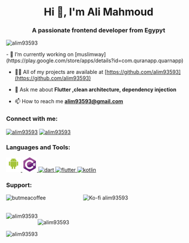 <h1 align="center">Hi 👋, I'm Ali Mahmoud</h1>
<h3 align="center">A passionate frontend developer from Egypyt</h3>

<p align="left"> <img src="https://komarev.com/ghpvc/?username=alim93593&label=Profile%20views&color=0e75b6&style=flat" alt="alim93593" /> </p>
- 🔭 I’m currently working on [muslimway](https://play.google.com/store/apps/details?id=com.quranapp.quarnapp)

- 👨‍💻 All of my projects are available at [https://github.com/alim93593](https://github.com/alim93593)

- 💬 Ask me about **Flutter ,clean architecture, dependency injection**

- 📫 How to reach me **alim93593@gmail.com**

<h3 align="left">Connect with me:</h3>
<p align="left">
<a href="https://www.linkedin.com/in/ali-mahmoud-64b24a185" target="blank"><img align="center" src="https://raw.githubusercontent.com/rahuldkjain/github-profile-readme-generator/master/src/images/icons/Social/linked-in-alt.svg" alt="alim93593" height="30" width="40" /></a>
<a href="https://www.facebook.com/mohamed.s.ahmed.100" target="blank"><img align="center" src="https://raw.githubusercontent.com/rahuldkjain/github-profile-readme-generator/master/src/images/icons/Social/facebook.svg" alt="alim93593" height="30" width="40" /></a>
</p>

<h3 align="left">Languages and Tools:</h3>
<p align="left"> <a href="https://developer.android.com" target="_blank" rel="noreferrer"> <img src="https://raw.githubusercontent.com/devicons/devicon/master/icons/android/android-original-wordmark.svg" alt="android" width="40" height="40"/> </a> <a href="https://www.w3schools.com/cs/" target="_blank" rel="noreferrer"> <img src="https://raw.githubusercontent.com/devicons/devicon/master/icons/csharp/csharp-original.svg" alt="csharp" width="40" height="40"/> </a> <a href="https://dart.dev" target="_blank" rel="noreferrer"> <img src="https://www.vectorlogo.zone/logos/dartlang/dartlang-icon.svg" alt="dart" width="40" height="40"/> </a> <a href="https://flutter.dev" target="_blank" rel="noreferrer"> <img src="https://www.vectorlogo.zone/logos/flutterio/flutterio-icon.svg" alt="flutter" width="40" height="40"/> </a> <a href="https://kotlinlang.org" target="_blank" rel="noreferrer"> <img src="https://www.vectorlogo.zone/logos/kotlinlang/kotlinlang-icon.svg" alt="kotlin" width="40" height="40"/> </a> </p>

<h3 align="left">Support:</h3>
<p><a href="https://www.buymeacoffee.com/butmeacoffee"> <img align="left" src="https://cdn.buymeacoffee.com/buttons/v2/default-yellow.png" height="50" width="210" alt="butmeacoffee" /></a><a href="https://ko-fi.com/Ko-fi alim93593 "> <img align="left" src="https://cdn.ko-fi.com/cdn/kofi3.png?v=3" height="50" width="210" alt="Ko-fi alim93593 " /></a></p><br><br>

<p><img align="left" src="https://github-readme-stats.vercel.app/api/top-langs?username=alim93593&show_icons=true&locale=en&layout=compact" alt="alim93593" /></p>

<p>&nbsp;<img align="center" src="https://github-readme-stats.vercel.app/api?username=alim93593&show_icons=true&locale=en" alt="alim93593" /></p>

<p><img align="center" src="https://github-readme-streak-stats.herokuapp.com/?user=alim93593&" alt="alim93593" /></p>
